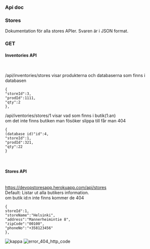 <h3>Api doc</h3>
<h3>Stores</h3>
Dokumentation för alla stores APIer. Svaren är i JSON format.
<h3>GET</h3>
<h4>Inventories API</h4><br>

/api/inventories/stores
visar produkterna och databaserna som finns i databasen

```
{
"storeId":3,
"prodId":1111,
"qty":2
},
```
/api/iventories/stores/1 
visar vad som finns i butik(1:an)
<br>om det inte finns butiken man fösöker slippa till får man 404
```
{
(database id)"id":4, 
"storeId":1,
"prodId":321,
"qty":22
}
```

<br><h4>Stores API</h4><br>
https://devopstoresapp.herokuapp.com/api/stores
<br>Default: Listar ut alla butikers information.
<br>om butik id:n inte finns kommer de 404


```
{
storeId":1,
"storeName":"Helsinki",
"address":"Mannerheimintie 8",
"zipCode":"00100",
"phoneNo":"+358123456"
},
```
![kappa](https://createwebsite.pro/wp-content/uploads/2018/07/404-error-page-basic.jpg
)
![error_404_http_code](https://user-images.githubusercontent.com/43543460/47654299-260f1c00-db93-11e8-9cdd-5147b7bf961f.jpg)
